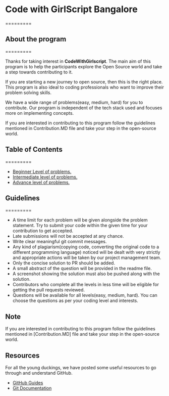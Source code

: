 # Code with GirlScript Bangalore

=========

## About the program

=========

Thanks for taking interest in **CodeWithGirlscript**. The main aim of this program is to help the participants explore the Open Source world and take a step towards contributing to it.

If you are starting a new journey to open source, then this is the right place. This program is also ideal to coding professionals who want to improve their problem solving skills.

We have a wide range of problems(easy, medium, hard) for you to contribute. Our program is independent of the tech stack used and focuses more on implementing concepts.

If you are interested in contributing to this program follow the guidelines mentioned in Contribution.MD file and take your step in the open-source world.

## Table of Contents

=========

- [Beginner Level of problems.](https://github.com/ibhanu/codewithgirlscriptblr/blob/master/Easy/README.md)
- [Intermediate level of problems.](https://github.com/ibhanu/codewithgirlscriptblr/blob/master/Medium/README.md)
- [Advance level of problems.](https://github.com/ibhanu/codewithgirlscriptblr/blob/master/Hard/README.md)

## Guidelines

=========

- A time limit for each problem will be given alongside the problem statement. Try to submit your code within the given time for your contribution to get accepted.
- Late submissions will not be accepted at any chance.
- Write clear meaningful git commit messages.
- Any kind of plagiarism(copying code, converting the original code to a different programming language) noticed will be dealt with very strictly and appropriate actions will be taken by our project management team.
- Only the concise solution to PR should be added.
- A small abstract of the question will be provided in the readme file.
- A screenshot showing the solution must also be pushed along with the solution.
- Contributors who complete all the levels in less time will be eligible for getting the pull requests reviewed.
- Questions will be available for all levels(easy, medium, hard). You can choose the questions as per your coding level and interests.

## Note

If you are interested in contributing to this program follow the guidelines mentioned in [Contribution.MD] file and take your step in the open-source world.

## Resources

For all the young duckings, we have posted some useful resources to go through and understand GitHub.

- [GitHub Guides](https://guides.github.com/)
- [Git Documentation](https://git-scm.com/docs)
